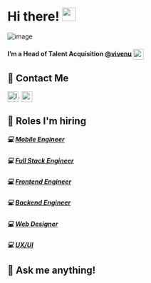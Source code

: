 # Hi there! <img src="https://raw.githubusercontent.com/MartinHeinz/MartinHeinz/master/wave.gif" width="30px">


![image](https://user-images.githubusercontent.com/79251946/112474326-c4593900-8d6f-11eb-8900-0ccc8503d997.png)


#### I’m a Head of Talent Acquisition [@vivenu](https://vivenu.com/) <img  align="center" width="24px" src="https://user-images.githubusercontent.com/79251946/112462526-6faec180-8d61-11eb-9b1a-a2ff0b4ce9ea.png" alt="mail icon"/>


## 📲 Contact Me
[<img align="center" alt="linkedin logo" width="24px" src="https://www.flaticon.com/svg/static/icons/svg/61/61109.svg"/>](https://www.linkedin.com/in/paula-bechelli/).   [<img  align="center" width="24px" src="https://user-images.githubusercontent.com/79251946/112461323-18f4b800-8d60-11eb-84e9-99ab3a83db91.png" alt="mail icon"/>](mailto:p.bechelli@vivenu.com)


## 🚀 Roles I'm hiring 

##### 💻 [Mobile Engineer](https://vivenu.workable.com/jobs/1612278)  
##### 💻 [Full Stack Engineer](https://vivenu.workable.com/jobs/1616355) 
##### 💻 [Frontend Engineer](https://vivenu.workable.com/jobs/1616370)  
##### 💻 [Backend Engineer](https://vivenu.workable.com/jobs/1612284)  
##### 💻 [Web Designer](https://vivenu.workable.com/jobs/1610856)  
##### 💻 [UX/UI](https://vivenu.workable.com/jobs/1616363)  


## 💬 Ask me anything!



<!--
**lemonpau/lemonpau** is a ✨ _special_ ✨ repository because its `README.md` (this file) appears on your GitHub profile.

Here are some ideas to get you started:

- 🔭 I’m currently working on ...
- 🌱 I’m currently learning ...
- 👯 I’m looking to collaborate on ...
- 🤔 I’m looking for help with ...
- 💬 Ask me about ...
- 📫 How to reach me: ...
- 😄 Pronouns: ...
- ⚡ Fun fact: ...
-->
